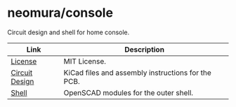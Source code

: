 # neomura/console

Circuit design and shell for home console.

| Link                                         | Description                                        |
| -------------------------------------------- | -------------------------------------------------- |
| [License](./license.md)                      | MIT License.                                       |
| [Circuit Design](./circuit-design/readme.md) | KiCad files and assembly instructions for the PCB. |
| [Shell](./shell/readme.md)                   | OpenSCAD modules for the outer shell.              |
